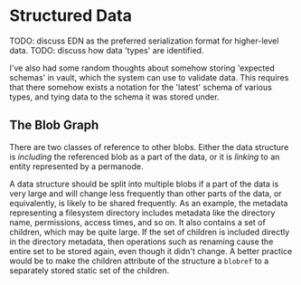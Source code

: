 # Structured Data

TODO: discuss EDN as the preferred serialization format for higher-level data.
TODO: discuss how data 'types' are identified.

I've also had some random thoughts about somehow storing 'expected schemas' in
vault, which the system can use to validate data. This requires that there
somehow exists a notation for the 'latest' schema of various types, and tying
data to the schema it was stored under.

## The Blob Graph

There are two classes of reference to other blobs. Either the data structure is
_including_ the referenced blob as a part of the data, or it is _linking_ to an
entity represented by a permanode.

A data structure should be split into multiple blobs if a part of the data is
very large and will change less frequently than other parts of the data, or
equivalently, is likely to be shared frequently. As an example, the metadata
representing a filesystem directory includes metadata like the directory name,
permissions, access times, and so on. It also contains a set of children, which
may be quite large. If the set of children is included directly in the
directory metadata, then operations such as renaming cause the entire set to be
stored again, even though it didn't change. A better practice would be to
make the children attribute of the structure a `blobref` to a separately stored
static set of the children.

